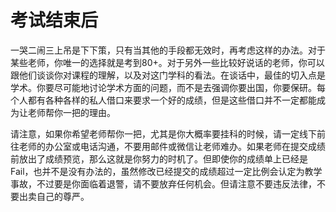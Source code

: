 # 考试结束后

一哭二闹三上吊是下下策，只有当其他的手段都无效时，再考虑这样的办法。对于某些老师，你唯一的选择就是考到80+。对于另外一些比较好说话的老师，你可以跟他们谈谈你对课程的理解，以及对这门学科的看法。在谈话中，最佳的切入点是学术。你要尽可能地讨论学术方面的问题，而不是去强调你要出国，你要保研。每个人都有各种各样的私人借口来要求一个好的成绩，但是这些借口并不一定都能成为让老师帮你一把的理由。

请注意，如果你希望老师帮你一把，尤其是你大概率要挂科的时候，请一定线下前往老师的办公室或电话沟通，不要用邮件或微信让老师难办。如果老师在提交成绩前放出了成绩预览，那么这就是你努力的时机了。但即使你的成绩单上已经是Fail，也并不是没有办法的，虽然修改已经提交的成绩超过一定比例会认定为教学事故，不过要是你面临着退警，请不要放弃任何机会。但请注意不要违反法律，不要出卖自己的尊严。
